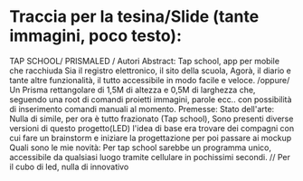 # Traccia per la tesina/Slide (tante immagini, poco testo):

TAP SCHOOL/ PRISMALED / Autori 
Abstract: Tap school, app per mobile che racchiuda Sia il registro elettronico, il sito della scuola, Agorà, il diario e tante altre funzionalità, il tutto accessibile in modo facile e veloce.  /oppure/ Un Prisma rettangolare di 1,5M di altezza e 0,5M di larghezza che, seguendo una root di comandi proietti immagini, parole ecc.. con possibilità di inserimento comandi manuali al momento.
Premesse:
  Stato dell'arte: Nulla di simile, per ora è tutto frazionato (Tap school), Sono presenti diverse versioni di questo progetto(LED)
  l'idea di base era trovare dei compagni con cui fare un brainstorm e iniziare la progettazione per poi passare ai mockup
  Quali sono le mie novità: Per tap school sarebbe un programma unico, accessibile da qualsiasi luogo tramite cellulare in pochissimi         secondi. // Per il cubo di led, nulla di innovativo
